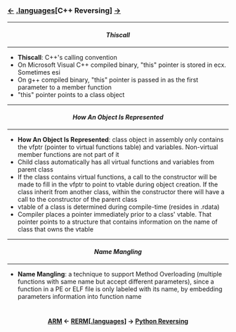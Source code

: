 ### <a href="/contents/instruction-sets/ARM.md"><-</a> [.languages](languages.md)[__C++ Reversing__] <a href="Python_Reversing.md">-></a>

---
#### *<p align='center'> Thiscall </p>*
---
* __Thiscall__: C++'s calling convention
* On Microsoft Visual C++ compiled binary, "this" pointer is stored in ecx. Sometimes esi
* On g++ compiled binary, "this" pointer is passed in as the first parameter to a member function
* "this" pointer points to a class object

---
#### *<p align='center'> How An Object Is Represented </p>*
---
* __How An Object Is Represented__: class object in assembly only contains the vfptr (pointer to virtual functions table) and variables. Non-virtual member functions are not part of it
* Child class automatically has all virtual functions and variables from parent class
* If the class contains virtual functions, a call to the constructor will be made to fill in the vfptr to point to vtable during object creation. If the class inherit from another class, within the constructor there will have a call to the constructor of the parent class
* vtable of a class is determined during compile-time (resides in .rdata)
* Compiler places a pointer immediately prior to a class' vtable. That pointer points to a structure that contains information on the name of class that owns the vtable

---
#### *<p align='center'> Name Mangling </p>*
---
* __Name Mangling__: a technique to support Method Overloading (multiple functions with same name but accept different parameters), since a function in a PE or ELF file is only labeled with its name, by embedding parameters information into function name

#
<strong><p align='center'><a href="/contents/instruction-sets/ARM.md">ARM</a> <- <a href="/README.md#-reverse-engineering-reference-manual-beta-">RERM</a>[<a href="languages.md">.languages</a>] -> <a href="Python_Reversing.md">Python Reversing</a></p></strong>

